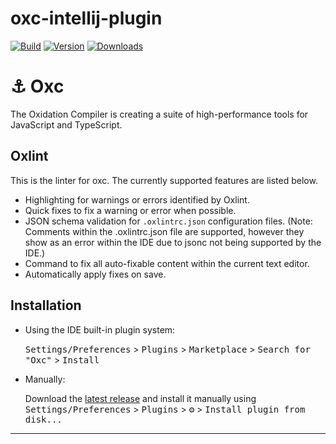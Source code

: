 # oxc-intellij-plugin

[![Build](https://github.com/oxc-project/oxc-intellij-plugin/workflows/Build/badge.svg)](https://github.com/oxc-project/oxc-intellij-plugin/actions)
[![Version](https://img.shields.io/jetbrains/plugin/v/27061.svg)](https://plugins.jetbrains.com/plugin/27061-oxc)
[![Downloads](https://img.shields.io/jetbrains/plugin/d/27061.svg)](https://plugins.jetbrains.com/plugin/27061-oxc)

<!-- Plugin description -->

# ⚓ Oxc

The Oxidation Compiler is creating a suite of high-performance tools for JavaScript and TypeScript.

## Oxlint

This is the linter for oxc. The currently supported features are listed below.

- Highlighting for warnings or errors identified by Oxlint.
- Quick fixes to fix a warning or error when possible.
- JSON schema validation for `.oxlintrc.json` configuration files. (Note: Comments within the .oxlintrc.json
  file are supported, however they show as an error within the IDE due to jsonc not being supported by the IDE.)
- Command to fix all auto-fixable content within the current text editor.
- Automatically apply fixes on save.

<!-- Plugin description end -->

## Installation

- Using the IDE built-in plugin system:

  <kbd>Settings/Preferences</kbd> > <kbd>Plugins</kbd> > <kbd>Marketplace</kbd> > <kbd>Search for "Oxc"</kbd> >
  <kbd>Install</kbd>

- Manually:

  Download the [latest release](https://github.com/oxc-project/oxc-intellij-plugin/releases/latest) and install it
  manually using
  <kbd>Settings/Preferences</kbd> > <kbd>Plugins</kbd> > <kbd>⚙️</kbd> > <kbd>Install plugin from disk...</kbd>

---
